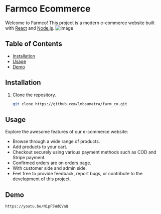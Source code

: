 # Farmco Ecommerce

Welcome to Farmco! This project is a modern e-commerce website built with [React](https://reactjs.org/) and [Node.js](https://nodejs.org/).
![image](https://github.com/lmbsumatra/farm_co/assets/122442812/1ff61b29-4de8-4124-999c-fa4292064699)


## Table of Contents

- [Installation](#installation)
- [Usage](#usage)
- [Demo](#demo)

## Installation

1. Clone the repository.

   ```bash
   git clone https://github.com/lmbsumatra/farm_co.git

## Usage
Explore the awesome features of our e-commerce website:

 - Browse through a wide range of products.
 - Add products to your cart.
 - Checkout securely using various payment methods such as COD and Stripe payment.
 - Confirmed orders are on orders page.
 - With customer side and admin side.
 - Feel free to provide feedback, report bugs, or contribute to the development of this project.

## Demo
```bash
https://youtu.be/N1pF5WdQVaQ
